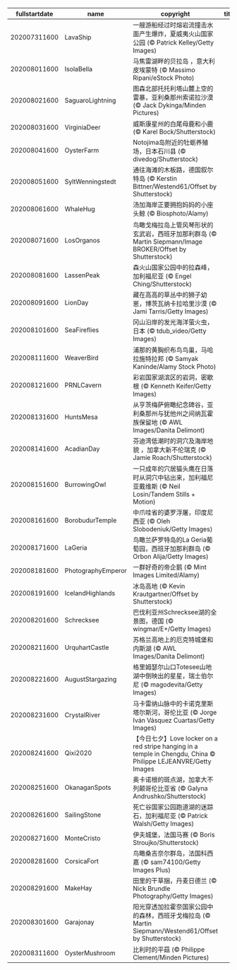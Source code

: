 |fullstartdate|name|copyright|title|image|
|--|--|--|--|--|
202007311600|LavaShip|一艘游船经过时熔岩流撞击水面产生爆炸，夏威夷火山国家公园 (© Patrick Kelley/Getty Images)||![](/zh-CN/2020/08/202007311600LavaShip.jpg)|
202008011600|IsolaBella|马焦雷湖畔的贝拉岛 ，意大利皮埃蒙特 (© Massimo Ripani/eStock Photo)||![](/zh-CN/2020/08/202008011600IsolaBella.jpg)|
202008021600|SaguaroLightning|图森北部托托利塔山麓上空的雷暴，亚利桑那州索诺拉沙漠 (© Jack Dykinga/Minden Pictures)||![](/zh-CN/2020/08/202008021600SaguaroLightning.jpg)|
202008031600|VirginiaDeer|威斯康星州的白尾母鹿和小鹿 (© Karel Bock/Shutterstock)||![](/zh-CN/2020/08/202008031600VirginiaDeer.jpg)|
202008041600|OysterFarm|Notojima岛附近的牡蛎养殖场，日本石川县 (© divedog/Shutterstock)||![](/zh-CN/2020/08/202008041600OysterFarm.jpg)|
202008051600|SyltWenningstedt|通往海滩的木板路，德国叙尔特岛 (© Kerstin Bittner/Westend61/Offset by Shutterstock)||![](/zh-CN/2020/08/202008051600SyltWenningstedt.jpg)|
202008061600|WhaleHug|汤加海岸正要拥抱妈妈的小座头鲸 (© Biosphoto/Alamy)||![](/zh-CN/2020/08/202008061600WhaleHug.jpg)|
202008071600|LosOrganos|鸟瞰戈梅拉岛上管风琴形状的玄武岩，西班牙加那利群岛 (© Martin Siepmann/Image BROKER/Offset by Shutterstock)||![](/zh-CN/2020/08/202008071600LosOrganos.jpg)|
202008081600|LassenPeak|森火山国家公园中的拉森峰，加利福尼亚 (© Engel Ching/Shutterstock)||![](/zh-CN/2020/08/202008081600LassenPeak.jpg)|
202008091600|LionDay|藏在高高的草丛中的狮子幼崽，博茨瓦纳卡拉哈里沙漠 (© Jami Tarris/Getty Images)||![](/zh-CN/2020/08/202008091600LionDay.jpg)|
202008101600|SeaFireflies|冈山沿岸的发光海洋萤火虫，日本 (© tdub_video/Getty Images)||![](/zh-CN/2020/08/202008101600SeaFireflies.jpg)|
202008111600|WeaverBird|浦那的黄胸织布鸟鸟巢，马哈拉施特拉邦 (© Samyak Kaninde/Alamy Stock Photo)||![](/zh-CN/2020/08/202008111600WeaverBird.jpg)|
202008121600|PRNLCavern|彩岩国家湖滨区的岩洞，密歇根 (© Kenneth Keifer/Getty Images)||![](/zh-CN/2020/08/202008121600PRNLCavern.jpg)|
202008131600|HuntsMesa|从亨茨梅萨俯瞰纪念碑谷，亚利桑那州与犹他州之间纳瓦霍族保留地 (© AWL Images/Danita Delimont)||![](/zh-CN/2020/08/202008131600HuntsMesa.jpg)|
202008141600|AcadianDay|芬迪湾低潮时的洞穴及海岸地貌 ，加拿大新不伦瑞克 (© Jamie Roach/Shutterstock)||![](/zh-CN/2020/08/202008141600AcadianDay.jpg)|
202008151600|BurrowingOwl|一只成年的穴居猫头鹰在日落时从洞穴中钻出来，加利福尼亚戴维斯 (© Neil Losin/Tandem Stills + Motion)||![](/zh-CN/2020/08/202008151600BurrowingOwl.jpg)|
202008161600|BorobudurTemple|中爪哇省的婆罗浮屠，印度尼西亚 (© Oleh Slobodeniuk/Getty Images)||![](/zh-CN/2020/08/202008161600BorobudurTemple.jpg)|
202008171600|LaGeria|鸟瞰兰萨罗特岛的La Geria葡萄园，西班牙加那利群岛 (© Orbon Alija/Getty Images)||![](/zh-CN/2020/08/202008171600LaGeria.jpg)|
202008181600|PhotographyEmperor|一群好奇的帝企鹅 (© Mint Images Limited/Alamy)||![](/zh-CN/2020/08/202008181600PhotographyEmperor.jpg)|
202008191600|IcelandHighlands|冰岛高地 (© Kevin Krautgartner/Offset by Shutterstock)||![](/zh-CN/2020/08/202008191600IcelandHighlands.jpg)|
202008201600|Schrecksee|巴伐利亚州Schrecksee湖的全景图，德国 (© wingmar/E+/Getty Images)||![](/zh-CN/2020/08/202008201600Schrecksee.jpg)|
202008211600|UrquhartCastle|苏格兰高地上的厄克特城堡和内斯湖 (© AWL Images/Danita Delimont)||![](/zh-CN/2020/08/202008211600UrquhartCastle.jpg)|
202008221600|AugustStargazing|格里姆瑟尔山口Totesee山地湖中倒映出的星星，瑞士伯尔尼 (© magodevita/Getty Images)||![](/zh-CN/2020/08/202008221600AugustStargazing.jpg)|
202008231600|CrystalRiver|马卡雷纳山脉中的卡诺克里斯塔尔斯河，哥伦比亚 (© Jorge Iván Vásquez Cuartas/Getty Images)||![](/zh-CN/2020/08/202008231600CrystalRiver.jpg)|
202008241600|Qixi2020|【今日七夕】Love locker on a red stripe hanging in a temple in Chengdu, China © Philippe LEJEANVRE/Getty Images||![](/zh-CN/2020/08/202008241600Qixi2020.jpg)|
202008251600|OkanaganSpots|奥卡诺根的斑点湖，加拿大不列颠哥伦比亚省 (© Galyna Andrushko/Shutterstock)||![](/zh-CN/2020/08/202008251600OkanaganSpots.jpg)|
202008261600|SailingStone|死亡谷国家公园跑道湖的迷踪石，加利福尼亚 (© Patrick Walsh/Getty Images)||![](/zh-CN/2020/08/202008261600SailingStone.jpg)|
202008271600|MonteCristo|伊夫城堡，法国马赛 (© Boris Stroujko/Shutterstock)||![](/zh-CN/2020/08/202008271600MonteCristo.jpg)|
202008281600|CorsicaFort|鸟瞰桑吉奈尔群岛，法国科西嘉 (© sam74100/Getty Images Plus)||![](/zh-CN/2020/08/202008281600CorsicaFort.jpg)|
202008291600|MakeHay|田里的干草捆，丹麦日德兰 (© Nick Brundle Photography/Getty Images)||![](/zh-CN/2020/08/202008291600MakeHay.jpg)|
202008301600|Garajonay|阳光穿透加拉霍奈国家公园中的森林，西班牙戈梅拉岛 (© Martin Siepmann/Westend61/Offset by Shutterstock)||![](/zh-CN/2020/08/202008301600Garajonay.jpg)|
202008311600|OysterMushroom|比利时的平菇 (© Philippe Clement/Minden Pictures)||![](/zh-CN/2020/08/202008311600OysterMushroom.jpg)|
